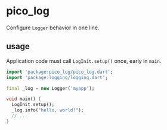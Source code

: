 pico_log
========

Configure `Logger` behavior in one line.

usage
-----

Application code must call `LogInit.setup()` once, early in `main`.

```dart
import 'package:pico_log/pico_log.dart';
import 'package:logging/logging.dart';

final _log = new Logger('myapp');

void main() {
  LogInit.setup();
  _log.info("hello, world!");
  // ...
}
```
